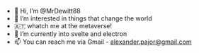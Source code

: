 - 👋 Hi, I’m @MrDewitt88
- 👀 I’m interested in things that change the world
- 🇦🇹 whatch me at the metaverse!
- 🌱 I’m currently into svelte and electron
- 📫 You can reach me via Gmail - alexander.pajor@gmail.com

<!---
MrDewitt88/MrDewitt88 is a ✨ special ✨ repository because its `README.md` (this file) appears on your GitHub profile.
You can click the Preview link to take a look at your changes.
--->
